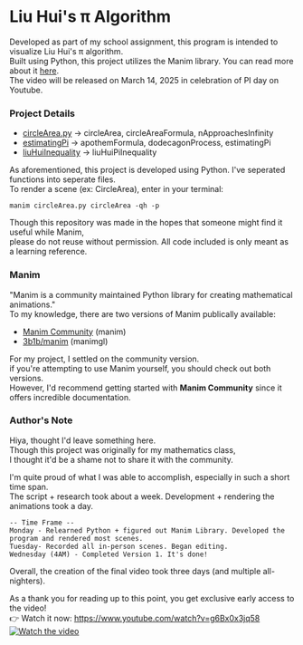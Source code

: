 # Liu Hui's π Algorithm
Developed as part of my school assignment, this program is intended to visualize Liu Hui's π algorithm. </br>
Built using Python, this project utilizes the Manim library. You can read more about it [here](https://github.com/EmperorMurfy/Liu_Hui_Pi_Algorithm/new/main?readme=1). </br>
The video will be released on March 14, 2025 in celebration of PI day on Youtube. </br>

### Project Details
- [circleArea.py](https://github.com/EmperorMurfy/Liu_Hui_Pi_Algorithm/blob/main/circleArea.py) -> circleArea, circleAreaFormula, nApproachesInfinity
- [estimatingPi](https://github.com/EmperorMurfy/Liu_Hui_Pi_Algorithm/blob/main/estimatingPi.py) -> apothemFormula, dodecagonProcess, estimatingPi
- [liuHuiInequality](https://github.com/EmperorMurfy/Liu_Hui_Pi_Algorithm/blob/main/liuHuiPiInequality.py) -> liuHuiPiInequality

As aforementioned, this project is developed using Python. I've seperated functions into seperate files. </br>
To render a scene (ex: CircleArea), enter in your terminal:
```
manim circleArea.py circleArea -qh -p
```

Though this repository was made in the hopes that someone might find it useful while Manim, </br>
please do not reuse without permission. All code included is only meant as a learning reference. </br>
 
### Manim
"Manim is a community maintained Python library for creating mathematical animations." </br>
To my knowledge, there are two versions of Manim publically available:
- [Manim Community](https://www.manim.community/) (manim)
- [3b1b/manim](https://github.com/3b1b/manim) (manimgl)

For my project, I settled on the community version. </br>
if you're attempting to use Manim yourself, you should check out both versions.  </br>
However, I'd recommend getting started with **Manim Community** since it offers incredible documentation. 


### Author's Note
Hiya, thought I'd leave something here. </br>
Though this project was originally for my mathematics class, </br>
I thought it'd be a shame not to share it with the community. </br>

I'm quite proud of what I was able to accomplish, especially in such a short time span. </br>
The script + research took about a week. Development + rendering the animations took a day. </br>

```
-- Time Frame --
Monday - Relearned Python + figured out Manim Library. Developed the program and rendered most scenes.
Tuesday- Recorded all in-person scenes. Began editing.
Wednesday (4AM) - Completed Version 1. It's done!
```
Overall, the creation of the final video took three days (and multiple all-nighters). </br>

As a thank you for reading up to this point, you get exclusive early access to the video! </br> 
👉 Watch it now: https://www.youtube.com/watch?v=g6Bx0x3jq58 </br>
[![Watch the video](https://img.youtube.com/vi/g6Bx0x3jq58/0.jpg)]()

